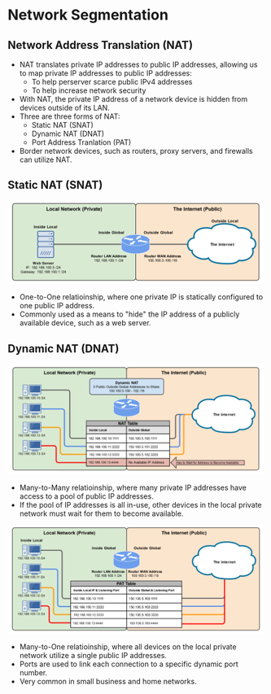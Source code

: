 # Network Segmentation

## Network Address Translation (NAT)

- NAT translates private IP addresses to public IP addresses, allowing us to map private IP addresses to public IP addresses:
  - To help perserver scarce public IPv4 addresses
  - To help increase network security
- With NAT, the private IP address of a network device is hidden from devices outside of its LAN.
- Three are three forms of NAT:
  - Static NAT (SNAT)
  - Dynamic NAT (DNAT)
  - Port Address Tranlation (PAT)
- Border network devices, such as routers, proxy servers, and firewalls can utilize NAT.

## Static NAT (SNAT)

![Static NAT Image](Static-NAT.png)

- One-to-One relatioinship, where one private IP is statically configured to one public IP address.
- Commonly used as a means to "hide" the IP address of a publicly available device, such as a web server.

## Dynamic NAT (DNAT)

![Dynamic NAT Image](Dynamic-NAT.png)

- Many-to-Many relatioinship, where many private IP addresses have access to a pool of public IP addresses.
- If the pool of IP addresses is all in-use, other devices in the local private network must wait for them to become available.

![Port Address Translation Image](Port-Address-Translation.png)

- Many-to-One relatioinship, where all devices on the local private network utilize a single public IP addresses.
- Ports are used to link each connection to a specific dynamic port number.
- Very common in small business and home networks.
